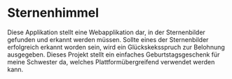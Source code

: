 # Sternenhimmel

Diese Applikation stellt eine Webapplikation dar, in der Sternenbilder gefunden und erkannt werden müssen. Sollte eines der Sternenbilder erfolgreich erkannt worden sein, wird ein Glückskeksspruch zur Belohnung ausgegeben.
Dieses Projekt stellt ein einfaches Geburtstagsgeschenk für meine Schwester da, welches Plattformübergreifend verwendet werden kann.

